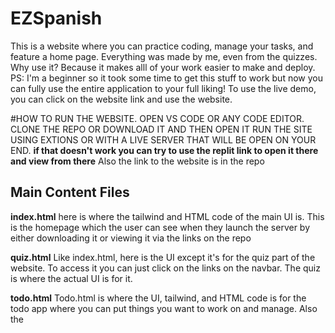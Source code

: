 
 
# EZSpanish



This is a website where you can practice coding, manage your tasks, and feature a home page. Everything was made by me, even from the quizzes. Why use it? Because it makes alll of your work easier to make and deploy. PS: I'm a beginner so it took some time to get this stuff to work but now you can fully use the entire application to your full liking!
To use the live demo, you can click on the website link and use the website.

 #HOW TO RUN THE WEBSITE.
 OPEN VS CODE OR ANY CODE EDITOR.
 CLONE THE REPO OR DOWNLOAD IT AND THEN OPEN IT
 RUN THE SITE USING EXTIONS OR WITH A LIVE SERVER THAT WILL BE OPEN ON YOUR END.
 **if that doesn't work you can try to use the replit link to open it there and view from there**
Also the link to the website is in the repo
## Main Content Files
**index.html**
here is where the tailwind and HTML code of the main UI is. This is the homepage which the user can see when they launch the server by either downloading it or viewing it via the links on the repo

**quiz.html**
Like index.html, here is the UI except it's for the quiz part of the website. To access it you can just click on the links on the navbar. The quiz is where the actual UI is for it.

**todo.html**
Todo.html is where the UI, tailwind, and HTML code is for the todo app where you can put things you want to work on and manage. Also the <script> for it is inside todo.html

**quiz.js**
where the actual code for quiz.html is, and the logic for it.

**public/**
contains your images, music and everything that does not belong into pages/. You can also find the css file there that tailwindcss generates

